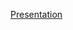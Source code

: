 [Presentation](https://docs.google.com/presentation/d/1xWhAnAqaBH4xlSc2kFXaMoWU5z1emQFUqT8pnnMVT-c/edit?usp=sharing)






